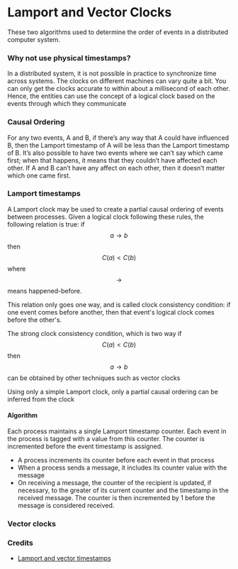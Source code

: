 # Lamport and Vector Clocks

These two algorithms used to determine the order of events in a distributed computer system.

### Why not use physical timestamps?

In a distributed system, it is not possible in practice to synchronize time across systems. The clocks on different machines can vary quite a bit. You can only get the clocks accurate to within about a millisecond of each other. Hence, the entities can use the concept of a logical clock based on the events through which they communicate

### Causal Ordering

For any two events, A and B, if there’s any way that A could have influenced B, then the Lamport timestamp of A will be less than the Lamport timestamp of B. It’s also possible to have two events where we can’t say which came first; when that happens, it means that they couldn’t have affected each other. If A and B can’t have any affect on each other, then it doesn’t matter which one came first.

### Lamport timestamps

A Lamport clock may be used to create a partial causal ordering of events between processes. Given a logical clock following these rules, the following relation is true: if $$ a \rightarrow b$$ then $$ C(a) \lt C(b) $$ where $$\rightarrow$$ means happened-before.

This relation only goes one way, and is called clock consistency condition: if one event comes before another, then that event's logical clock comes before the other's. 

The strong clock consistency condition, which is two way if $$ C(a) \lt C(b) $$ then $$ a \rightarrow b$$ can be obtained by other techniques such as vector clocks

Using only a simple Lamport clock, only a partial causal ordering can be inferred from the clock

#### Algorithm

Each process maintains a single Lamport timestamp counter. Each event in the process is tagged with a value from this counter. The counter is incremented before the event timestamp is assigned.

* A process increments its counter before each event in that process
* When a process sends a message, it includes its counter value with the message
* On receiving a message, the counter of the recipient is updated, if necessary, to the greater of its current counter and the timestamp in the received message. The counter is then incremented by 1 before the message is considered received.

### Vector clocks



### Credits

* [Lamport and vector timestamps](https://www.cs.rutgers.edu/~pxk/417/notes/clocks/index.html)